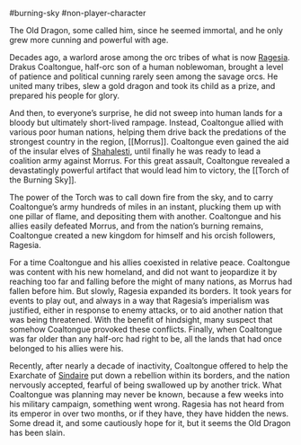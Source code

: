 #burning-sky #non-player-character

The Old Dragon, some called him, since he seemed immortal, and he only grew more cunning and powerful with age.

Decades ago, a warlord arose among the orc tribes of what is now [Ragesia](./Ragesia.md). Drakus Coaltongue, half-orc son of a human noblewoman, brought a level of patience and political cunning rarely seen among the savage orcs. He united many tribes, slew a gold dragon and took its child as a prize, and prepared his people for glory.

And then, to everyone’s surprise, he did not sweep into human lands for a bloody but ultimately short-lived rampage. Instead,
Coaltongue allied with various poor human nations, helping them drive back the predations of the strongest country in the region, [[Morrus]]. Coaltongue even gained the aid of the insular elves of [Shahalesti](./Shahalesti.md), until finally he was ready to lead a coalition army against Morrus. For this great assault, Coaltongue revealed a devastatingly powerful artifact that would lead him to victory, the [[Torch of the Burning Sky]].

The power of the Torch was to call down fire from the sky, and to carry Coaltongue’s army hundreds of miles in an instant, plucking them up with one pillar of flame, and depositing them with another. Coaltongue and his allies easily defeated Morrus, and from the nation’s burning remains, Coaltongue created a new kingdom for himself and his orcish followers, Ragesia.

For a time Coaltongue and his allies coexisted in relative peace. Coaltongue was content with his new homeland, and did not want to jeopardize it by reaching too far and falling before the might of many nations, as Morrus had fallen before him.
But slowly, Ragesia expanded its borders. It took years for events to play out, and always in a way that Ragesia’s imperialism was justified, either in response to enemy attacks, or to aid another nation that was being threatened. With the benefit of hindsight, many suspect that somehow Coaltongue provoked these conflicts. Finally, when Coaltongue was far older than any half-orc had right to be, all the lands that had once belonged to his allies were his. 

Recently, after nearly a decade of inactivity, Coaltongue offered to help the Exarchate of [Sindaire](./Sindaire.md) put down a rebellion within its borders, and the nation nervously accepted, fearful of being swallowed up by another trick. What Coaltongue was planning may never be known, because a few weeks into his military campaign, something went wrong. Ragesia has not heard from its emperor in over two months, or if they have, they have hidden the news. Some dread it, and some cautiously hope for it, but it seems the Old Dragon has been slain.
